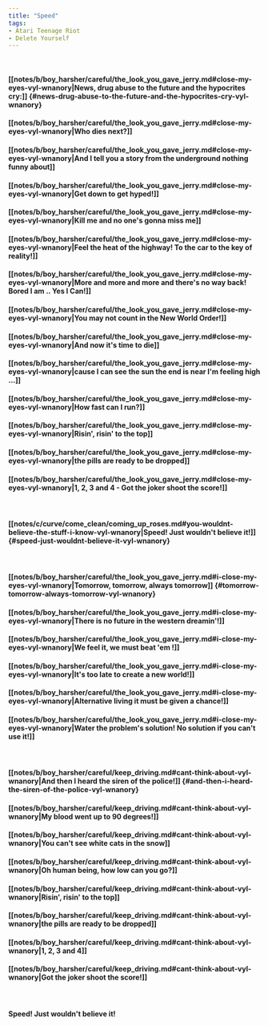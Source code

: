 ```yaml
---
title: "Speed"
tags:
- Atari Teenage Riot
- Delete Yourself
---
```

&nbsp;
#### [[notes/b/boy_harsher/careful/the_look_you_gave_jerry.md#close-my-eyes-vyl-wnanory|News, drug abuse to the future and the hypocrites cry:]] {#news-drug-abuse-to-the-future-and-the-hypocrites-cry-vyl-wnanory}
#### [[notes/b/boy_harsher/careful/the_look_you_gave_jerry.md#close-my-eyes-vyl-wnanory|Who dies next?]]
#### [[notes/b/boy_harsher/careful/the_look_you_gave_jerry.md#close-my-eyes-vyl-wnanory|And I tell you a story from the underground nothing funny about]]
#### [[notes/b/boy_harsher/careful/the_look_you_gave_jerry.md#close-my-eyes-vyl-wnanory|Get down to get hyped!]]
#### [[notes/b/boy_harsher/careful/the_look_you_gave_jerry.md#close-my-eyes-vyl-wnanory|Kill me and no one's gonna miss me]]
#### [[notes/b/boy_harsher/careful/the_look_you_gave_jerry.md#close-my-eyes-vyl-wnanory|Feel the heat of the highway! To the car to the key of reality!]]
#### [[notes/b/boy_harsher/careful/the_look_you_gave_jerry.md#close-my-eyes-vyl-wnanory|More and more and more and there's no way back! Bored I am .. Yes I Can!]]
#### [[notes/b/boy_harsher/careful/the_look_you_gave_jerry.md#close-my-eyes-vyl-wnanory|You may not count in the New World Order!]]
#### [[notes/b/boy_harsher/careful/the_look_you_gave_jerry.md#close-my-eyes-vyl-wnanory|And now it's time to die]]
#### [[notes/b/boy_harsher/careful/the_look_you_gave_jerry.md#close-my-eyes-vyl-wnanory|cause I can see the sun the end is near I'm feeling high ...]]
#### [[notes/b/boy_harsher/careful/the_look_you_gave_jerry.md#close-my-eyes-vyl-wnanory|How fast can I run?]]
#### [[notes/b/boy_harsher/careful/the_look_you_gave_jerry.md#close-my-eyes-vyl-wnanory|Risin', risin' to the top]]
#### [[notes/b/boy_harsher/careful/the_look_you_gave_jerry.md#close-my-eyes-vyl-wnanory|the pills are ready to be dropped]]
#### [[notes/b/boy_harsher/careful/the_look_you_gave_jerry.md#close-my-eyes-vyl-wnanory|1, 2, 3 and 4 - Got the joker shoot the score!]]
&nbsp;
#### [[notes/c/curve/come_clean/coming_up_roses.md#you-wouldnt-believe-the-stuff-i-know-vyl-wnanory|Speed! Just wouldn't believe it!]] {#speed-just-wouldnt-believe-it-vyl-wnanory}
&nbsp;
#### [[notes/b/boy_harsher/careful/the_look_you_gave_jerry.md#i-close-my-eyes-vyl-wnanory|Tomorrow, tomorrow, always tomorrow]] {#tomorrow-tomorrow-always-tomorrow-vyl-wnanory}
#### [[notes/b/boy_harsher/careful/the_look_you_gave_jerry.md#i-close-my-eyes-vyl-wnanory|There is no future in the western dreamin'!]]
#### [[notes/b/boy_harsher/careful/the_look_you_gave_jerry.md#i-close-my-eyes-vyl-wnanory|We feel it, we must beat 'em !]]
#### [[notes/b/boy_harsher/careful/the_look_you_gave_jerry.md#i-close-my-eyes-vyl-wnanory|It's too late to create a new world!]]
#### [[notes/b/boy_harsher/careful/the_look_you_gave_jerry.md#i-close-my-eyes-vyl-wnanory|Alternative living it must be given a chance!]]
#### [[notes/b/boy_harsher/careful/the_look_you_gave_jerry.md#i-close-my-eyes-vyl-wnanory|Water the problem's solution! No solution if you can't use it!]]
&nbsp;
#### [[notes/b/boy_harsher/careful/keep_driving.md#cant-think-about-vyl-wnanory|And then I heard the siren of the police!]] {#and-then-i-heard-the-siren-of-the-police-vyl-wnanory}
#### [[notes/b/boy_harsher/careful/keep_driving.md#cant-think-about-vyl-wnanory|My blood went up to 90 degrees!]]
#### [[notes/b/boy_harsher/careful/keep_driving.md#cant-think-about-vyl-wnanory|You can't see white cats in the snow]]
#### [[notes/b/boy_harsher/careful/keep_driving.md#cant-think-about-vyl-wnanory|Oh human being, how low can you go?]]
#### [[notes/b/boy_harsher/careful/keep_driving.md#cant-think-about-vyl-wnanory|Risin', risin' to the top]]
#### [[notes/b/boy_harsher/careful/keep_driving.md#cant-think-about-vyl-wnanory|the pills are ready to be dropped]]
#### [[notes/b/boy_harsher/careful/keep_driving.md#cant-think-about-vyl-wnanory|1, 2, 3 and 4]]
#### [[notes/b/boy_harsher/careful/keep_driving.md#cant-think-about-vyl-wnanory|Got the joker shoot the score!]]
&nbsp;
#### Speed! Just wouldn't believe it!
